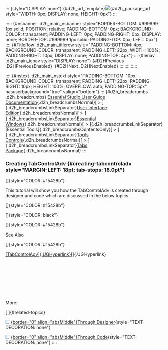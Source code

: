 ::: {style="DISPLAY: none"}
[](ms-xhelp:///?Id=d2h_url_template){#d2h_url_template}![](!package_url!){#d2h_package_url style="WIDTH: 0px; DISPLAY: none; HEIGHT: 0px"}
:::

::::: {#nsbanner .d2h_main_nsbanner style="BORDER-BOTTOM: #999999 1px solid; POSITION: relative; PADDING-BOTTOM: 0px; BACKGROUND-COLOR: transparent; PADDING-LEFT: 0px; PADDING-RIGHT: 0px; DISPLAY: none; BORDER-TOP: #999999 1px solid; PADDING-TOP: 0px; LEFT: 0px"}
:::: {#TitleRow .d2h_main_titlerow style="PADDING-BOTTOM: 4px; BACKGROUND-COLOR: transparent; PADDING-LEFT: 22px; WIDTH: 100%; PADDING-RIGHT: 10px; DISPLAY: none; PADDING-TOP: 4px"}
::: {#ienav .d2h_main_ienav style="DISPLAY: none"}
[](ms-xhelp:///?Id=7f972558-6cac-4526-85ca-346ea79d08c3){#D2HPrevious .D2HPreviousEnabled}  [](ms-xhelp:///?Id=41b9bd1c-8939-4e2e-a107-e1d7969e770f){#D2HNext .D2HNextEnabled}
:::
::::
:::::

:::: {#nstext .d2h_main_nstext style="PADDING-BOTTOM: 10px; BACKGROUND-COLOR: transparent; PADDING-LEFT: 22px; PADDING-RIGHT: 10px; HEIGHT: 100%; OVERFLOW: auto; PADDING-TOP: 5px" hasuserbackground="true" valign="bottom"}
::: {#d2h_breadcrumbs .d2h_breadcrumbs}
[Essential Studio User Guide Documentation](ms-xhelp:///?Id=12457748-09e3-4d74-a240-8e049cedf030){.d2h_breadcrumbsNormal}[ \> ]{.d2h_breadcrumbsLinkSeparator}[User Interface Edition](ms-xhelp:///?Id=c29296b7-531c-413b-a0ec-488ca1f7f669){.d2h_breadcrumbsNormal}[ \> ]{.d2h_breadcrumbsLinkSeparator}[Essential Windows](ms-xhelp:///?Id=e60759d8-47a4-4570-9d7a-16a68d63f2ea){.d2h_breadcrumbsNormal}[ \> ]{.d2h_breadcrumbsLinkSeparator}[Essential Tools]{.d2h_breadcrumbsContentsOnly}[ \> ]{.d2h_breadcrumbsLinkSeparator}[Tools Controls](ms-xhelp:///?Id=13c3c4f4-9d16-4b69-93f2-7e98eec67452){.d2h_breadcrumbsNormal}[ \> ]{.d2h_breadcrumbsLinkSeparator}[Tabs Package](ms-xhelp:///?Id=204c37ee-142c-46ef-a1a3-7fdf214b25f9){.d2h_breadcrumbsNormal}
:::

### Creating TabControlAdv {#creating-tabcontroladv style="MARGIN-LEFT: 18pt; tab-stops: 18.0pt"}

[]{style="COLOR: #15428b"} 

This tutorial will show you how the TabControlAdv is created through designer and code which are discussed in the below topics.

[]{style="COLOR: #15428b"} 

[]{style="COLOR: black"} 

[]{style="COLOR: #15428b"} 

See Also

[]{style="COLOR: #15428b"} 

[[TabControlAdv]{.UGHyperlink}](../../../../../../../../Documents%20and%20Settings/sylviap/Desktop/Tools%20-%20Part%202.docx#_TabControlAdv)[]{.UGHyperlink}

 

 

 

 

More:

[ ]{#related-topics}

[![](button.gif){border="0" align="absMiddle"}Through Designer](ms-xhelp:///?Id=4f75de36-fedd-4f54-b343-5b3076bbc10e){style="TEXT-DECORATION: none"}

[![](button.gif){border="0" align="absMiddle"}Through Code](ms-xhelp:///?Id=038c29f1-bc09-445f-a60f-4d9713434902){style="TEXT-DECORATION: none"}
::::
